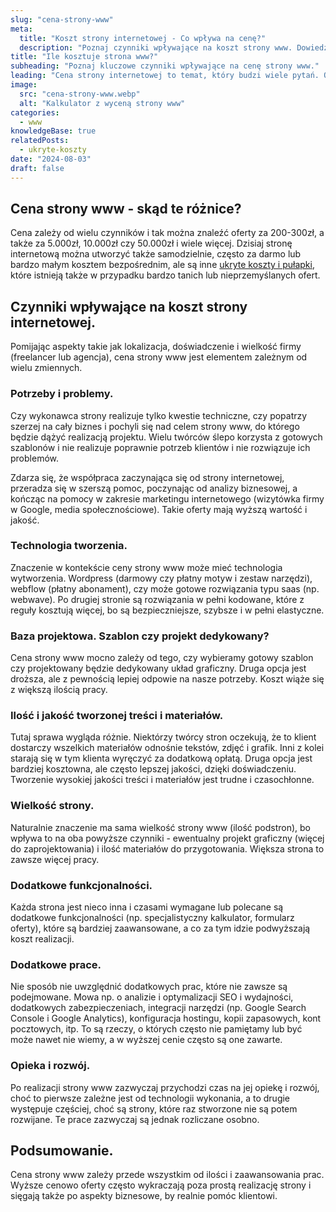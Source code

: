 ```yaml
---
slug: "cena-strony-www"
meta:
  title: "Koszt strony internetowej - Co wpływa na cenę?"
  description: "Poznaj czynniki wpływające na koszt strony www. Dowiedz się, dlaczego ceny sięgają od kilkuset do kilkudziesięciu tysięcy złotych."
title: "Ile kosztuje strona www?"
subheading: "Poznaj kluczowe czynniki wpływające na cenę strony www."
leading: "Cena strony internetowej to temat, który budzi wiele pytań. Oferty mogą się wahać od kilkuset złotych do kilkudziesięciu tysięcy. Jakie są przyczyny tych różnic? Czy warto inwestować w droższe rozwiązania? W tym artykule przyjrzymy się czynnikom, które wpływają na koszt stworzenia strony www."
image:
  src: "cena-strony-www.webp"
  alt: "Kalkulator z wyceną strony www"
categories:
  - www
knowledgeBase: true
relatedPosts:
  - ukryte-koszty
date: "2024-08-03"
draft: false
---
```


## Cena strony www - skąd te różnice?

Cena zależy od wielu czynników i tak można znaleźć oferty za 200-300zł, a także za 5.000zł, 10.000zł czy 50.000zł i wiele więcej. Dzisiaj stronę internetową można utworzyć także samodzielnie, często za darmo lub bardzo małym kosztem bezpośrednim, ale są inne [ukryte koszty i pułapki](/blog/ukryte-koszty/), które istnieją także w przypadku bardzo tanich lub nieprzemyślanych ofert.

## Czynniki wpływające na koszt strony internetowej.

Pomijając aspekty takie jak lokalizacja, doświadczenie i wielkość firmy (freelancer lub agencja), cena strony www jest elementem zależnym od wielu zmiennych.

### Potrzeby i problemy.

Czy wykonawca strony realizuje tylko kwestie techniczne, czy popatrzy szerzej na cały biznes i pochyli się nad celem strony www, do którego będzie dążyć realizacją projektu. Wielu twórców ślepo korzysta z gotowych szablonów i nie realizuje poprawnie potrzeb klientów i nie rozwiązuje ich problemów.

Zdarza się, że współpraca zaczynająca się od strony internetowej, przeradza się w szerszą pomoc, poczynając od analizy biznesowej, a kończąc na pomocy w zakresie marketingu internetowego (wizytówka firmy w Google, media społecznościowe). Takie oferty mają wyższą wartość i jakość.

### Technologia tworzenia.

Znaczenie w kontekście ceny strony www może mieć technologia wytworzenia. Wordpress (darmowy czy płatny motyw i zestaw narzędzi), webflow (płatny abonament), czy może gotowe rozwiązania typu saas (np. webwave). Po drugiej stronie są rozwiązania w pełni kodowane, które z reguły kosztują więcej, bo są bezpieczniejsze, szybsze i w pełni elastyczne.

### Baza projektowa. Szablon czy projekt dedykowany?

Cena strony www mocno zależy od tego, czy wybieramy gotowy szablon czy projektowany będzie dedykowany układ graficzny. Druga opcja jest droższa, ale z pewnością lepiej odpowie na nasze potrzeby. Koszt wiąże się z większą ilością pracy.

### Ilość i jakość tworzonej treści i materiałów.

Tutaj sprawa wygląda różnie. Niektórzy twórcy stron oczekują, że to klient dostarczy wszelkich materiałów odnośnie tekstów, zdjęć i grafik. Inni z kolei starają się w tym klienta wyręczyć za dodatkową opłatą. Druga opcja jest bardziej kosztowna, ale często lepszej jakości, dzięki doświadczeniu. Tworzenie wysokiej jakości treści i materiałów jest trudne i czasochłonne.

### Wielkość strony.

Naturalnie znaczenie ma sama wielkość strony www (ilość podstron), bo wpływa to na oba powyższe czynniki - ewentualny projekt graficzny (więcej do zaprojektowania) i ilość materiałów do przygotowania. Większa strona to zawsze więcej pracy.

### Dodatkowe funkcjonalności.

Każda strona jest nieco inna i czasami wymagane lub polecane są dodatkowe funkcjonalności (np. specjalistyczny kalkulator, formularz oferty), które są bardziej zaawansowane, a co za tym idzie podwyższają koszt realizacji.

### Dodatkowe prace.

Nie sposób nie uwzględnić dodatkowych prac, które nie zawsze są podejmowane. Mowa np. o analizie i optymalizacji SEO i wydajności, dodatkowych zabezpieczeniach, integracji narzędzi (np. Google Search Console i Google Analytics), konfiguracja hostingu, kopii zapasowych, kont pocztowych, itp. To są rzeczy, o których często nie pamiętamy lub być może nawet nie wiemy, a w wyższej cenie często są one zawarte.

### Opieka i rozwój.

Po realizacji strony www zazwyczaj przychodzi czas na jej opiekę i rozwój, choć to pierwsze zależne jest od technologii wykonania, a to drugie występuje częściej, choć są strony, które raz stworzone nie są potem rozwijane. Te prace zazwyczaj są jednak rozliczane osobno.

## Podsumowanie.

Cena strony www zależy przede wszystkim od ilości i zaawansowania prac. Wyższe cenowo oferty często wykraczają poza prostą realizację strony i sięgają także po aspekty biznesowe, by realnie pomóc klientowi.
